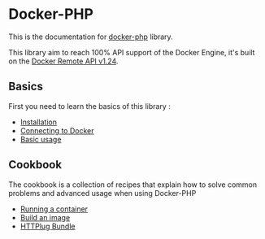 # Docker-PHP

This is the documentation for [docker-php](https://github.com/docker-php/docker-php) library.

This library aim to reach 100% API support of the Docker Engine, it's built 
on the [Docker Remote API v1.24](https://docs.docker.com/engine/reference/api/docker_remote_api_v1.24/).

## Basics

First you need to learn the basics of this library :

* [Installation](installation.md)
* [Connecting to Docker](connection.md)
* [Basic usage](basic.md)

## Cookbook

The cookbook is a collection of recipes that explain how to solve common 
problems and advanced usage when using Docker-PHP

* [Running a container](cookbook/container-run.md)
* [Build an image](cookbook/build-image.md)
* [HTTPlug Bundle](cookbook/httplug-bundle.md)
